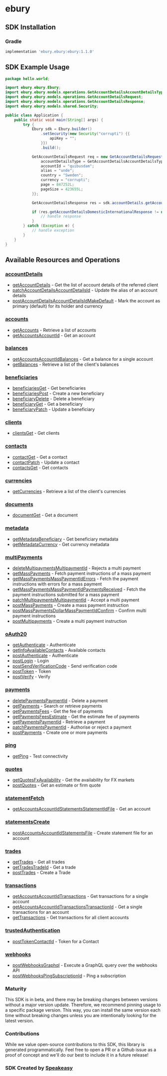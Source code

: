 # ebury

<!-- Start SDK Installation -->
## SDK Installation

### Gradle

```groovy
implementation 'ebury.ebury:ebury:1.1.0'
```
<!-- End SDK Installation -->

## SDK Example Usage
<!-- Start SDK Example Usage -->


```java
package hello.world;

import ebury.ebury.Ebury;
import ebury.ebury.models.operations.GetAccountDetailsAccountDetailsType;
import ebury.ebury.models.operations.GetAccountDetailsRequest;
import ebury.ebury.models.operations.GetAccountDetailsResponse;
import ebury.ebury.models.shared.Security;

public class Application {
    public static void main(String[] args) {
        try {
            Ebury sdk = Ebury.builder()
                .setSecurity(new Security("corrupti") {{
                    apiKey = "";
                }})
                .build();

            GetAccountDetailsRequest req = new GetAccountDetailsRequest("provident") {{
                accountDetailsType = GetAccountDetailsAccountDetailsType.POOLED;
                accountId = "quibusdam";
                alias = "unde";
                country = "Sweden";
                currency = "corrupti";
                page = 847252L;
                pageSize = 423655L;
            }};            

            GetAccountDetailsResponse res = sdk.accountDetails.getAccountDetails(req);

            if (res.getAccountDetailsDomesticInternationalResponse != null) {
                // handle response
            }
        } catch (Exception e) {
            // handle exception
        }
    }
}
```
<!-- End SDK Example Usage -->

<!-- Start SDK Available Operations -->
## Available Resources and Operations


### [accountDetails](docs/sdks/accountdetails/README.md)

* [getAccountDetails](docs/sdks/accountdetails/README.md#getaccountdetails) - Get the list of account details of the referred client
* [patchAccountDetailsAccountDetailsId](docs/sdks/accountdetails/README.md#patchaccountdetailsaccountdetailsid) - Update the alias of an account details
* [postAccountDetailsAccountDetailsIdMakeDefault](docs/sdks/accountdetails/README.md#postaccountdetailsaccountdetailsidmakedefault) - Mark the account as primary (default) for its holder and currency

### [accounts](docs/sdks/accounts/README.md)

* [getAccounts](docs/sdks/accounts/README.md#getaccounts) - Retrieve a list of accounts
* [getAccountsAccountId](docs/sdks/accounts/README.md#getaccountsaccountid) - Get an account

### [balances](docs/sdks/balances/README.md)

* [getAccountsAccountIdBalances](docs/sdks/balances/README.md#getaccountsaccountidbalances) - Get a balance for a single account
* [getBalances](docs/sdks/balances/README.md#getbalances) - Retrieve a list of the client's balances

### [beneficiaries](docs/sdks/beneficiaries/README.md)

* [beneficiariesGet](docs/sdks/beneficiaries/README.md#beneficiariesget) - Get beneficiaries
* [beneficiariesPost](docs/sdks/beneficiaries/README.md#beneficiariespost) - Create a new beneficiary
* [beneficiaryDelete](docs/sdks/beneficiaries/README.md#beneficiarydelete) - Delete a beneficiary
* [beneficiaryGet](docs/sdks/beneficiaries/README.md#beneficiaryget) - Get a beneficiary
* [beneficiaryPatch](docs/sdks/beneficiaries/README.md#beneficiarypatch) - Update a beneficiary

### [clients](docs/sdks/clients/README.md)

* [clientsGet](docs/sdks/clients/README.md#clientsget) - Get clients

### [contacts](docs/sdks/contacts/README.md)

* [contactGet](docs/sdks/contacts/README.md#contactget) - Get a contact
* [contactPatch](docs/sdks/contacts/README.md#contactpatch) - Update a contact
* [contactsGet](docs/sdks/contacts/README.md#contactsget) - Get contacts

### [currencies](docs/sdks/currencies/README.md)

* [getCurrencies](docs/sdks/currencies/README.md#getcurrencies) - Retrieve a list of the client's currencies

### [documents](docs/sdks/documents/README.md)

* [documentGet](docs/sdks/documents/README.md#documentget) - Get a document

### [metadata](docs/sdks/metadata/README.md)

* [getMetadataBeneficiary](docs/sdks/metadata/README.md#getmetadatabeneficiary) - Get beneficiary metadata
* [getMetadataCurrency](docs/sdks/metadata/README.md#getmetadatacurrency) - Get currency metadata

### [multiPayments](docs/sdks/multipayments/README.md)

* [deleteMultipaymentsMultipaymentId](docs/sdks/multipayments/README.md#deletemultipaymentsmultipaymentid) - Rejects a multi payment
* [getMassPayments](docs/sdks/multipayments/README.md#getmasspayments) - Fetch payment instructions of a mass payment
* [getMassPaymentsMassPaymentIdErrors](docs/sdks/multipayments/README.md#getmasspaymentsmasspaymentiderrors) - Fetch the payment instructions with errors for a mass payment
* [getMassPaymentsMassPaymentIdPaymentsReceived](docs/sdks/multipayments/README.md#getmasspaymentsmasspaymentidpaymentsreceived) - Fetch the payment instructions submitted for a mass payment
* [patchMultipaymentsMultipaymentId](docs/sdks/multipayments/README.md#patchmultipaymentsmultipaymentid) - Accept a multi payment
* [postMassPayments](docs/sdks/multipayments/README.md#postmasspayments) - Create a mass payment instruction
* [postMassPaymentsDollarMassPaymentIdConfirm](docs/sdks/multipayments/README.md#postmasspaymentsdollarmasspaymentidconfirm) - Confirm multi payment instructions
* [postMultipayments](docs/sdks/multipayments/README.md#postmultipayments) - Create a multi payment instruction

### [oAuth20](docs/sdks/oauth20/README.md)

* [getAuthenticate](docs/sdks/oauth20/README.md#getauthenticate) - Authenticate
* [getInfoAvailableContacts](docs/sdks/oauth20/README.md#getinfoavailablecontacts) - Available contacts
* [postAuthenticate](docs/sdks/oauth20/README.md#postauthenticate) - Authenticate
* [postLogin](docs/sdks/oauth20/README.md#postlogin) - Login
* [postSendVerificationCode](docs/sdks/oauth20/README.md#postsendverificationcode) - Send verification code
* [postToken](docs/sdks/oauth20/README.md#posttoken) - Token
* [postVerify](docs/sdks/oauth20/README.md#postverify) - Verify

### [payments](docs/sdks/payments/README.md)

* [deletePaymentsPaymentId](docs/sdks/payments/README.md#deletepaymentspaymentid) - Delete a payment
* [getPayments](docs/sdks/payments/README.md#getpayments) - Search or retrieve payments
* [getPaymentsFees](docs/sdks/payments/README.md#getpaymentsfees) - Get the fee of payments
* [getPaymentsFeesEstimate](docs/sdks/payments/README.md#getpaymentsfeesestimate) - Get the estimate fee of payments
* [getPaymentsPaymentId](docs/sdks/payments/README.md#getpaymentspaymentid) - Retrieve a payment
* [patchPaymentsPaymentId](docs/sdks/payments/README.md#patchpaymentspaymentid) - Authorise or reject a payment
* [postPayments](docs/sdks/payments/README.md#postpayments) - Create one or more payments

### [ping](docs/sdks/ping/README.md)

* [getPing](docs/sdks/ping/README.md#getping) - Test connectivity

### [quotes](docs/sdks/quotes/README.md)

* [getQuotesFxAvailability](docs/sdks/quotes/README.md#getquotesfxavailability) - Get the availability for FX markets
* [postQuotes](docs/sdks/quotes/README.md#postquotes) - Get an estimate or firm quote

### [statementFetch](docs/sdks/statementfetch/README.md)

* [getAccountsAccountIdStatementsStatementIdFile](docs/sdks/statementfetch/README.md#getaccountsaccountidstatementsstatementidfile) - Get an account

### [statementsCreate](docs/sdks/statementscreate/README.md)

* [postAccountsAccountIdStatementsFile](docs/sdks/statementscreate/README.md#postaccountsaccountidstatementsfile) - Create statement file for an account

### [trades](docs/sdks/trades/README.md)

* [getTrades](docs/sdks/trades/README.md#gettrades) - Get all trades
* [getTradesTradeId](docs/sdks/trades/README.md#gettradestradeid) - Get a trade
* [postTrades](docs/sdks/trades/README.md#posttrades) - Create a Trade

### [transactions](docs/sdks/transactions/README.md)

* [getAccountsAccountIdTransactions](docs/sdks/transactions/README.md#getaccountsaccountidtransactions) - Get transactions for a single account
* [getAccountsAccountIdTransactionsTransactionId](docs/sdks/transactions/README.md#getaccountsaccountidtransactionstransactionid) - Get a single transactions for an account
* [getTransactions](docs/sdks/transactions/README.md#gettransactions) - Get transactions for all client accounts

### [trustedAuthentication](docs/sdks/trustedauthentication/README.md)

* [postTokenContactId](docs/sdks/trustedauthentication/README.md#posttokencontactid) - Token for a Contact

### [webhooks](docs/sdks/webhooks/README.md)

* [postWebhooksGraphql](docs/sdks/webhooks/README.md#postwebhooksgraphql) - Execute a GraphQL query over the webhooks API
* [postWebhooksPingSubscriptionId](docs/sdks/webhooks/README.md#postwebhookspingsubscriptionid) - Ping a subscription
<!-- End SDK Available Operations -->

### Maturity

This SDK is in beta, and there may be breaking changes between versions without a major version update. Therefore, we recommend pinning usage
to a specific package version. This way, you can install the same version each time without breaking changes unless you are intentionally
looking for the latest version.

### Contributions

While we value open-source contributions to this SDK, this library is generated programmatically.
Feel free to open a PR or a Github issue as a proof of concept and we'll do our best to include it in a future release!

### SDK Created by [Speakeasy](https://docs.speakeasyapi.dev/docs/using-speakeasy/client-sdks)
